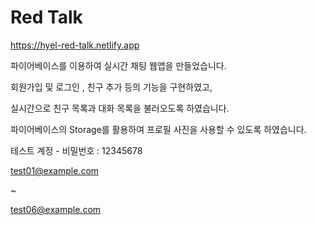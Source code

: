 # Red Talk

<https://hyel-red-talk.netlify.app>

파이어베이스를 이용하여 실시간 채팅 웹앱을 만들었습니다.

회원가입 및 로그인 , 친구 추가 등의 기능을 구현하였고,

실시간으로 친구 목록과 대화 목록을 불러오도록 하였습니다.

파이어베이스의 Storage를 활용하여 프로필 사진을 사용할 수 있도록 하였습니다.

테스트 계정 - 비밀번호 : 12345678

test01@example.com

~

test06@example.com